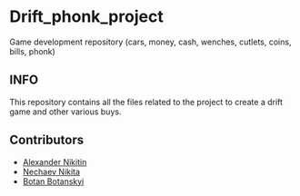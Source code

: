# Drift_phonk_project #

 Game development repository (cars, money, cash, wenches, cutlets, coins, bills, phonk)


## INFO ##  
This repository contains all the files related to the project to create a drift game and other various buys.

## Contributors ##
+  [Alexander Nikitin](https://github.com/FleshMiX)
+  [Nechaev Nikita](https://github.com/Nikytka)
+  [Botan Botanskyi](https://github.com/OborotovMikhail)
